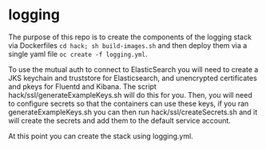 # logging
The purpose of this repo is to create the components of the logging stack via Dockerfiles `cd hack; sh build-images.sh` and then deploy them via a single yaml file `oc create -f logging.yml`.

To use the mutual auth to connect to ElasticSearch you will need to create a JKS keychain and truststore for Elasticsearch, and unencrypted certificates and pkeys for Fluentd and Kibana.  The script hack/ssl/generateExampleKeys.sh will do this for you.  Then, you will need to configure secrets so that the containers can use these keys, if you ran generateExampleKeys.sh you can then run hack/ssl/createSecrets.sh and it will create the secrets and add them to the default service account.

At this point you can create the stack using logging.yml.